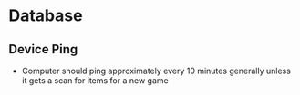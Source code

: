 # Database
## Device Ping
* Computer should ping approximately every 10 minutes generally unless it gets a scan for items for a new game
